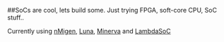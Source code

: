 ##SoCs are cool, lets build some.
Just trying FPGA, soft-core CPU, SoC stuff..

Currently using [nMigen](https://github.com/nmigen/nmigen), [Luna](https://github.com/greatscottgadgets/luna), [Minerva](https://github.com/lambdaconcept/minerva) and [LambdaSoC](https://github.com/lambdaconcept/lambdasoc)
 

